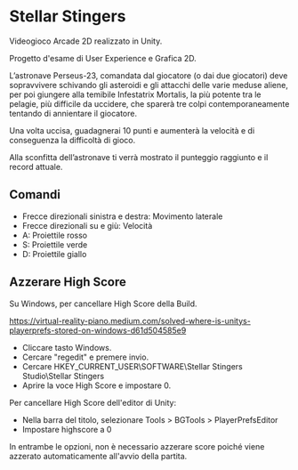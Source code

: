 # Stellar Stingers
Videogioco Arcade 2D realizzato in Unity.

Progetto d'esame di User Experience e Grafica 2D.

L’astronave Perseus-23, comandata dal giocatore (o dai due giocatori) deve sopravvivere schivando gli asteroidi e gli attacchi delle varie meduse aliene, per poi giungere alla temibile Infestatrix Mortalis, la più potente tra le pelagie, più difficile da uccidere, che sparerà tre colpi contemporaneamente tentando di annientare il giocatore.

Una volta uccisa, guadagnerai 10 punti e aumenterà la velocità e di conseguenza la difficoltà di gioco.

Alla sconfitta dell’astronave ti verrà mostrato il punteggio raggiunto e il record attuale.


## Comandi
- Frecce direzionali sinistra e destra: Movimento laterale
- Frecce direzionali su e giù: Velocità
- A: Proiettile rosso
- S: Proiettile verde
- D: Proiettile giallo

## Azzerare High Score
Su Windows, per cancellare High Score della Build.

https://virtual-reality-piano.medium.com/solved-where-is-unitys-playerprefs-stored-on-windows-d61d504585e9

- Cliccare tasto Windows.
- Cercare "regedit" e premere invio.
- Cercare HKEY_CURRENT_USER\SOFTWARE\Stellar Stingers Studio\Stellar Stingers
- Aprire la voce High Score e impostare 0.

Per cancellare High Score dell'editor di Unity:
- Nella barra del titolo, selezionare Tools > BGTools > PlayerPrefsEditor
- Impostare highscore a 0

In entrambe le opzioni, non è necessario azzerare score poiché viene azzerato automaticamente all'avvio della partita.
